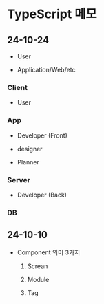 # TypeScript 메모

## 24-10-24

- User

- Application/Web/etc

### Client

- User

### App

- Developer (Front)

- designer

- Planner

### Server

- Developer (Back)

### DB

## 24-10-10

- Component 의미 3가지

  1. Screan

  2. Module

  3. Tag
